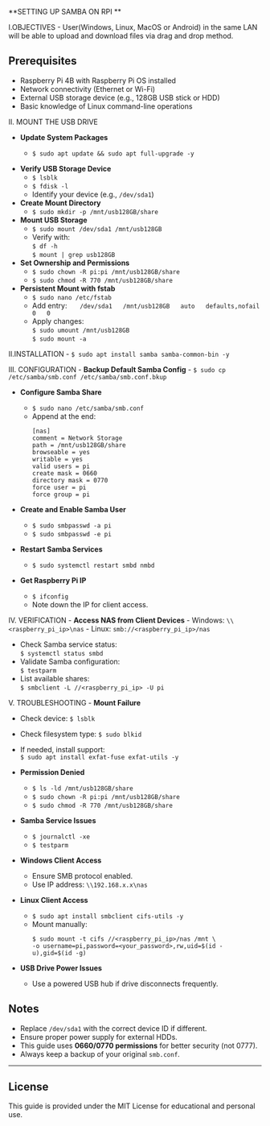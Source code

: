    **SETTING UP SAMBA ON RPI **

I.OBJECTIVES - User(Windows, Linux, MacOS or Android) in the same LAN will be able to upload and download files via drag and drop method.

   ## Prerequisites
- Raspberry Pi 4B with Raspberry Pi OS installed
- Network connectivity (Ethernet or Wi-Fi)
- External USB storage device (e.g., 128GB USB stick or HDD)
- Basic knowledge of Linux command-line operations

II. MOUNT THE USB DRIVE 
- **Update System Packages**
  - ```
    $ sudo apt update && sudo apt full-upgrade -y
     ```
- **Verify USB Storage Device**
  - ```$ lsblk```
  - ```$ fdisk -l```
  - Identify your device (e.g., `/dev/sda1`)
- **Create Mount Directory**
  - ```$ sudo mkdir -p /mnt/usb128GB/share```
- **Mount USB Storage**
  - ```$ sudo mount /dev/sda1 /mnt/usb128GB```
  - Verify with:  
    ```$ df -h```  
    ```$ mount | grep usb128GB```
- **Set Ownership and Permissions**
  - ```$ sudo chown -R pi:pi /mnt/usb128GB/share```
  - ```$ sudo chmod -R 770 /mnt/usb128GB/share```
- **Persistent Mount with fstab**
  - ```$ sudo nano /etc/fstab```
  - Add entry:
    ```    /dev/sda1   /mnt/usb128GB   auto   defaults,nofail   0   0    ```
  - Apply changes:  
    ```$ sudo umount /mnt/usb128GB```  
    ```$ sudo mount -a```

II.INSTALLATION
      - ```$ sudo apt install samba samba-common-bin -y```

    
III. CONFIGURATION
    - **Backup Default Samba Config**
        - ```$ sudo cp /etc/samba/smb.conf /etc/samba/smb.conf.bkup```

- **Configure Samba Share**
  - ```$ sudo nano /etc/samba/smb.conf```
  - Append at the end:
    ```
    [nas]
    comment = Network Storage
    path = /mnt/usb128GB/share
    browseable = yes
    writable = yes
    valid users = pi
    create mask = 0660
    directory mask = 0770
    force user = pi
    force group = pi
    ```

- **Create and Enable Samba User**
  - ```$ sudo smbpasswd -a pi```
  - ```$ sudo smbpasswd -e pi```

- **Restart Samba Services**
  - ```$ sudo systemctl restart smbd nmbd```

- **Get Raspberry Pi IP**
  - ```$ ifconfig```
  - Note down the IP for client access.
    

IV. VERIFICATION
    - **Access NAS from Client Devices**
      - Windows: ```\\<raspberry_pi_ip>\nas```
      - Linux: ```smb://<raspberry_pi_ip>/nas```

  - Check Samba service status:  
      ```$ systemctl status smbd```
  - Validate Samba configuration:  
      ```$ testparm```
- List available shares:  
      ```$ smbclient -L //<raspberry_pi_ip> -U pi```

V. TROUBLESHOOTING
    - **Mount Failure**
  - Check device: ```$ lsblk```
  - Check filesystem type: ```$ sudo blkid```
  - If needed, install support:  
    `$ sudo apt install exfat-fuse exfat-utils -y`

- **Permission Denied**
  - `$ ls -ld /mnt/usb128GB/share`
  - `$ sudo chown -R pi:pi /mnt/usb128GB/share`
  - `$ sudo chmod -R 770 /mnt/usb128GB/share`

- **Samba Service Issues**
  - `$ journalctl -xe`
  - `$ testparm`

- **Windows Client Access**
  - Ensure SMB protocol enabled.
  - Use IP address: `\\192.168.x.x\nas`

- **Linux Client Access**
  - `$ sudo apt install smbclient cifs-utils -y`
  - Mount manually:  
    ```
    $ sudo mount -t cifs //<raspberry_pi_ip>/nas /mnt \
    -o username=pi,password=<your_password>,rw,uid=$(id -u),gid=$(id -g)
    ```

- **USB Drive Power Issues**
  - Use a powered USB hub if drive disconnects frequently.

## Notes
- Replace `/dev/sda1` with the correct device ID if different.
- Ensure proper power supply for external HDDs.
- This guide uses **0660/0770 permissions** for better security (not 0777).
- Always keep a backup of your original `smb.conf`.

---

## License
This guide is provided under the MIT License for educational and personal use.    
